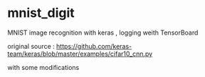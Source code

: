 # mnist_digit
MNIST image recognition with keras , logging weith TensorBoard

original source :
https://github.com/keras-team/keras/blob/master/examples/cifar10_cnn.py

with some modifications
